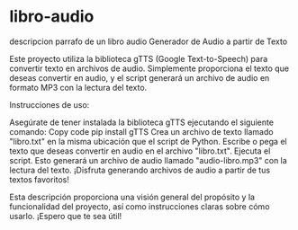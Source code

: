 # libro-audio
descripcion parrafo de un libro audio
Generador de Audio a partir de Texto

Este proyecto utiliza la biblioteca gTTS (Google Text-to-Speech) para convertir texto en archivos de audio. Simplemente proporciona el texto que deseas convertir en audio, y el script generará un archivo de audio en formato MP3 con la lectura del texto.

Instrucciones de uso:

Asegúrate de tener instalada la biblioteca gTTS ejecutando el siguiente comando:
Copy code
pip install gTTS
Crea un archivo de texto llamado "libro.txt" en la misma ubicación que el script de Python.
Escribe o pega el texto que deseas convertir en audio en el archivo "libro.txt".
Ejecuta el script. Esto generará un archivo de audio llamado "audio-libro.mp3" con la lectura del texto.
¡Disfruta generando archivos de audio a partir de tus textos favoritos!

Esta descripción proporciona una visión general del propósito y la funcionalidad del proyecto, así como instrucciones claras sobre cómo usarlo. ¡Espero que te sea útil!






